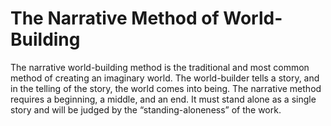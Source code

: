 # The Narrative Method of World-Building

The narrative world-building method is the traditional and most common method of creating an imaginary world. The world-builder tells a story, and in the telling of the story, the world comes into being. The narrative method requires a beginning, a middle, and an end. It must stand alone as a single story and will be judged by the “standing-aloneness” of the work.
